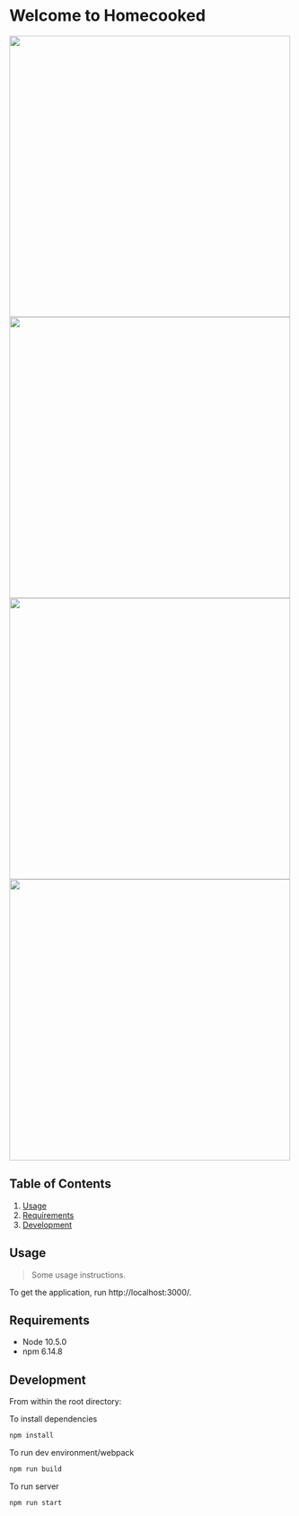 # Welcome to Homecooked

<img src="https://mvp-food.s3-us-west-1.amazonaws.com/github-gifs/authentication.gif" width="500">

<img src="https://mvp-food.s3-us-west-1.amazonaws.com/github-gifs/select-listings-from-map.gif" width="500">

<img src="https://mvp-food.s3-us-west-1.amazonaws.com/github-gifs/filters-1.gif" width="500">

<img src="https://mvp-food.s3-us-west-1.amazonaws.com/github-gifs/cancel-booking.gif" width="500">

## Table of Contents

1. [Usage](#Usage)
2. [Requirements](#requirements)
3. [Development](#development)

## Usage

> Some usage instructions.

To get the application, run http://localhost:3000/.

## Requirements

- Node 10.5.0
- npm 6.14.8

## Development

From within the root directory:

To install dependencies

```sh
npm install
```

To run dev environment/webpack

```sh
npm run build
```

To run server

```sh
npm run start
```
